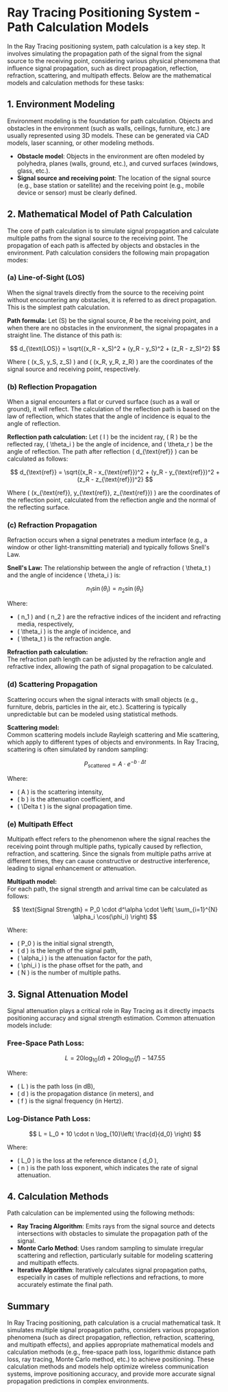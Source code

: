 # Ray Tracing Positioning System - Path Calculation Models

In the Ray Tracing positioning system, path calculation is a key step. It involves simulating the propagation path of the signal from the signal source to the receiving point, considering various physical phenomena that influence signal propagation, such as direct propagation, reflection, refraction, scattering, and multipath effects. Below are the mathematical models and calculation methods for these tasks:

## 1. Environment Modeling
Environment modeling is the foundation for path calculation. Objects and obstacles in the environment (such as walls, ceilings, furniture, etc.) are usually represented using 3D models. These can be generated via CAD models, laser scanning, or other modeling methods.

- **Obstacle model**: Objects in the environment are often modeled by polyhedra, planes (walls, ground, etc.), and curved surfaces (windows, glass, etc.).
- **Signal source and receiving point**: The location of the signal source (e.g., base station or satellite) and the receiving point (e.g., mobile device or sensor) must be clearly defined.

## 2. Mathematical Model of Path Calculation
The core of path calculation is to simulate signal propagation and calculate multiple paths from the signal source to the receiving point. The propagation of each path is affected by objects and obstacles in the environment. Path calculation considers the following main propagation modes:

### (a) Line-of-Sight (LOS)
When the signal travels directly from the source to the receiving point without encountering any obstacles, it is referred to as direct propagation. This is the simplest path calculation.

**Path formula:**
Let \(S\) be the signal source, $R$ be the receiving point, and when there are no obstacles in the environment, the signal propagates in a straight line. The distance of this path is:

$$
d_{\text{LOS}} = \sqrt{(x_R - x_S)^2 + (y_R - y_S)^2 + (z_R - z_S)^2}
$$

Where \( (x_S, y_S, z_S) \) and \( (x_R, y_R, z_R) \) are the coordinates of the signal source and receiving point, respectively.

### (b) Reflection Propagation
When a signal encounters a flat or curved surface (such as a wall or ground), it will reflect. The calculation of the reflection path is based on the law of reflection, which states that the angle of incidence is equal to the angle of reflection.

**Reflection path calculation:**
Let \( I \) be the incident ray, \( R \) be the reflected ray, \( \theta_i \) be the angle of incidence, and \( \theta_r \) be the angle of reflection. The path after reflection \( d_{\text{ref}} \) can be calculated as follows:

$$
d_{\text{ref}} = \sqrt{(x_R - x_{\text{ref}})^2 + (y_R - y_{\text{ref}})^2 + (z_R - z_{\text{ref}})^2}
$$

Where \( (x_{\text{ref}}, y_{\text{ref}}, z_{\text{ref}}) \) are the coordinates of the reflection point, calculated from the reflection angle and the normal of the reflecting surface.

### (c) Refraction Propagation
Refraction occurs when a signal penetrates a medium interface (e.g., a window or other light-transmitting material) and typically follows Snell's Law.

**Snell's Law:**
The relationship between the angle of refraction \( \theta_t \) and the angle of incidence \( \theta_i \) is:

$$
n_1 \sin(\theta_i) = n_2 \sin(\theta_t)
$$

Where:
- \( n_1 \) and \( n_2 \) are the refractive indices of the incident and refracting media, respectively,
- \( \theta_i \) is the angle of incidence, and
- \( \theta_t \) is the refraction angle.

**Refraction path calculation:**  
The refraction path length can be adjusted by the refraction angle and refractive index, allowing the path of signal propagation to be calculated.

### (d) Scattering Propagation
Scattering occurs when the signal interacts with small objects (e.g., furniture, debris, particles in the air, etc.). Scattering is typically unpredictable but can be modeled using statistical methods.

**Scattering model:**  
Common scattering models include Rayleigh scattering and Mie scattering, which apply to different types of objects and environments. In Ray Tracing, scattering is often simulated by random sampling:

$$
P_{\text{scattered}} = A \cdot e^{-b \cdot \Delta t}
$$

Where:
- \( A \) is the scattering intensity,
- \( b \) is the attenuation coefficient, and
- \( \Delta t \) is the signal propagation time.

### (e) Multipath Effect
Multipath effect refers to the phenomenon where the signal reaches the receiving point through multiple paths, typically caused by reflection, refraction, and scattering. Since the signals from multiple paths arrive at different times, they can cause constructive or destructive interference, leading to signal enhancement or attenuation.

**Multipath model:**  
For each path, the signal strength and arrival time can be calculated as follows:

$$
\text{Signal Strength} = P_0 \cdot d^\alpha \cdot \left( \sum_{i=1}^{N} \alpha_i \cos(\phi_i) \right)
$$

Where:
- \( P_0 \) is the initial signal strength,
- \( d \) is the length of the signal path,
- \( \alpha_i \) is the attenuation factor for the path,
- \( \phi_i \) is the phase offset for the path, and
- \( N \) is the number of multiple paths.

## 3. Signal Attenuation Model
Signal attenuation plays a critical role in Ray Tracing as it directly impacts positioning accuracy and signal strength estimation. Common attenuation models include:

### Free-Space Path Loss:

$$
L = 20 \log_{10}(d) + 20 \log_{10}(f) - 147.55
$$

Where:
- \( L \) is the path loss (in dB),
- \( d \) is the propagation distance (in meters), and
- \( f \) is the signal frequency (in Hertz).

### Log-Distance Path Loss:

$$
L = L_0 + 10 \cdot n \log_{10}\left( \frac{d}{d_0} \right)
$$

Where:
- \( L_0 \) is the loss at the reference distance \( d_0 \),
- \( n \) is the path loss exponent, which indicates the rate of signal attenuation.

## 4. Calculation Methods
Path calculation can be implemented using the following methods:

- **Ray Tracing Algorithm**: Emits rays from the signal source and detects intersections with obstacles to simulate the propagation path of the signal.
- **Monte Carlo Method**: Uses random sampling to simulate irregular scattering and reflection, particularly suitable for modeling scattering and multipath effects.
- **Iterative Algorithm**: Iteratively calculates signal propagation paths, especially in cases of multiple reflections and refractions, to more accurately estimate the final path.

## Summary
In Ray Tracing positioning, path calculation is a crucial mathematical task. It simulates multiple signal propagation paths, considers various propagation phenomena (such as direct propagation, reflection, refraction, scattering, and multipath effects), and applies appropriate mathematical models and calculation methods (e.g., free-space path loss, logarithmic distance path loss, ray tracing, Monte Carlo method, etc.) to achieve positioning. These calculation methods and models help optimize wireless communication systems, improve positioning accuracy, and provide more accurate signal propagation predictions in complex environments.
